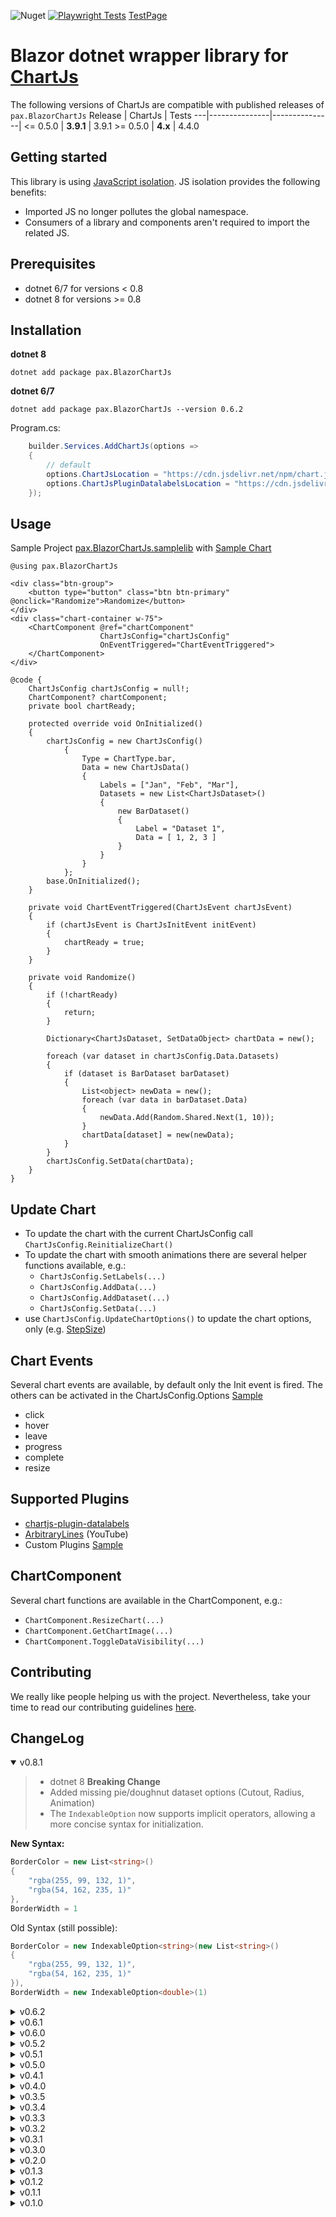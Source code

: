 ![Nuget](https://img.shields.io/nuget/v/pax.BlazorChartJs)
[![Playwright Tests](https://github.com/ipax77/pax.BlazorChartJs/actions/workflows/pwtests.yml/badge.svg)](https://github.com/ipax77/pax.BlazorChartJs/actions/workflows/pwtests.yml) [TestPage](https://ipax77.github.io/pax.BlazorChartJs/)

# Blazor dotnet wrapper library for [ChartJs](https://github.com/chartjs/Chart.js)
 
 The following versions of ChartJs are compatible with published releases of `pax.BlazorChartJs`
 Release | ChartJs | Tests
 ---|---------------|---------------|
 <= 0.5.0 | **3.9.1** | 3.9.1
 &gt;= 0.5.0 | **4.x**   | 4.4.0
 
 
## Getting started
This library is using [JavaScript isolation](https://learn.microsoft.com/en-us/aspnet/core/blazor/javascript-interoperability/?view=aspnetcore-6.0#javascript-isolation-in-javascript-modules-1). JS isolation provides the following benefits:
* Imported JS no longer pollutes the global namespace.
* Consumers of a library and components aren't required to import the related JS.
## Prerequisites
* dotnet 6/7 for versions < 0.8
* dotnet 8 for versions >= 0.8
## Installation

**dotnet 8**
```
dotnet add package pax.BlazorChartJs
```

**dotnet 6/7**
```
dotnet add package pax.BlazorChartJs --version 0.6.2
```

Program.cs:
``` cs
    builder.Services.AddChartJs(options =>
    {
        // default
        options.ChartJsLocation = "https://cdn.jsdelivr.net/npm/chart.js";
        options.ChartJsPluginDatalabelsLocation = "https://cdn.jsdelivr.net/npm/chartjs-plugin-datalabels@2";
    });
```

## Usage

Sample Project [pax.BlazorChartJs.samplelib](https://github.com/ipax77/pax.BlazorChartJs/tree/master/src/pax.BlazorChartJs.samplelib) with
[Sample Chart](https://ipax77.github.io/pax.BlazorChartJs/minchart)
```razor
@using pax.BlazorChartJs

<div class="btn-group">
    <button type="button" class="btn btn-primary" @onclick="Randomize">Randomize</button>
</div>
<div class="chart-container w-75">
    <ChartComponent @ref="chartComponent"
                    ChartJsConfig="chartJsConfig"
                    OnEventTriggered="ChartEventTriggered">
    </ChartComponent>
</div>

@code {
    ChartJsConfig chartJsConfig = null!;
    ChartComponent? chartComponent;
    private bool chartReady;

    protected override void OnInitialized()
    {
        chartJsConfig = new ChartJsConfig()
            {
                Type = ChartType.bar,
                Data = new ChartJsData()
                {
                    Labels = ["Jan", "Feb", "Mar"],
                    Datasets = new List<ChartJsDataset>()
                    {
                        new BarDataset()
                        {
                            Label = "Dataset 1",
                            Data = [ 1, 2, 3 ]
                        }
                    }
                }
            };
        base.OnInitialized();
    }

    private void ChartEventTriggered(ChartJsEvent chartJsEvent)
    {
        if (chartJsEvent is ChartJsInitEvent initEvent)
        {
            chartReady = true;
        }
    }

    private void Randomize()
    {
        if (!chartReady)
        {
            return;
        }

        Dictionary<ChartJsDataset, SetDataObject> chartData = new();

        foreach (var dataset in chartJsConfig.Data.Datasets)
        {
            if (dataset is BarDataset barDataset)
            {
                List<object> newData = new();
                foreach (var data in barDataset.Data)
                {
                    newData.Add(Random.Shared.Next(1, 10));
                }
                chartData[dataset] = new(newData);
            }
        }
        chartJsConfig.SetData(chartData);
    }
}
```

## Update Chart
* To update the chart with the current ChartJsConfig call ```ChartJsConfig.ReinitializeChart()```
* To update the chart with smooth animations there are several helper functions available, e.g.:
    - ```ChartJsConfig.SetLabels(...)```
    - ```ChartJsConfig.AddData(...)```
    - ```ChartJsConfig.AddDataset(...)```
    - ```ChartJsConfig.SetData(...)```
* use ```ChartJsConfig.UpdateChartOptions()``` to update the chart options, only (e.g. [StepSize](https://github.com/ipax77/pax.BlazorChartJs/blob/master/src/pax.BlazorChartJs.samplelib/StackedChartComp.razor#L106))

## Chart Events
Several chart events are available, by default only the Init event is fired. The others can be activated in the ChartJsConfig.Options [Sample](https://github.com/ipax77/pax.BlazorChartJs/blob/master/src/pax.BlazorChartJs.samplelib/EventsComp.razor)
*  click
*  hover
*  leave
*  progress
*  complete
*  resize

## Supported Plugins
* [chartjs-plugin-datalabels](https://github.com/chartjs/chartjs-plugin-datalabels)
* [ArbitraryLines](https://www.youtube.com/watch?v=7ZZ_XfaJQbM&t=379s) (YouTube)
* Custom Plugins [Sample](https://github.com/ipax77/pax.BlazorChartJs/blob/master/src/pax.BlazorChartJs.samplelib/CustomPluginComp.razor)

## ChartComponent
Several chart functions are available in the ChartComponent, e.g.:
* ```ChartComponent.ResizeChart(...)```
* ```ChartComponent.GetChartImage(...)```
* ```ChartComponent.ToggleDataVisibility(...)```

## Contributing

We really like people helping us with the project. Nevertheless, take your time to read our contributing guidelines [here](https://github.com/ipax77/pax.BlazorChartJs/blob/master/CONTRIBUTING.md).

## ChangeLog

<details open="open"><summary>v0.8.1</summary>

>- dotnet 8 **Breaking Change**
>- Added missing pie/doughnut dataset options (Cutout, Radius, Animation)
>- The `IndexableOption` now supports implicit operators, allowing a more concise syntax for initialization.

**New Syntax:**
```csharp
BorderColor = new List<string>()
{
    "rgba(255, 99, 132, 1)",
    "rgba(54, 162, 235, 1)"
},
BorderWidth = 1
```

Old Syntax (still possible):
```csharp
BorderColor = new IndexableOption<string>(new List<string>()
{
    "rgba(255, 99, 132, 1)",
    "rgba(54, 162, 235, 1)"
}),
BorderWidth = new IndexableOption<double>(1)
```

</details>

<details><summary>v0.6.2</summary>

>- Microsoft.AspNetCore.Components.Web upgrade to v6.0.25
>- Added missing pie/doughnut dataset options (Cutout, Radius, Animation)
>- The `IndexableOption` now supports implicit operators, allowing a more concise syntax for initialization.

**New Syntax:**
```csharp
BorderColor = new List<string>()
{
    "rgba(255, 99, 132, 1)",
    "rgba(54, 162, 235, 1)"
},
BorderWidth = 1
```

Old Syntax (still possible):
```csharp
BorderColor = new IndexableOption<string>(new List<string>()
{
    "rgba(255, 99, 132, 1)",
    "rgba(54, 162, 235, 1)"
}),
BorderWidth = new IndexableOption<double>(1)
```

</details>

<details><summary>v0.6.1</summary>

>- ChartJsLabelClickEvent and ChartJsLabelHoverEvent with 'nearest' DatasetLabel and DatasetIndex
>- Microsoft.AspNetCore.Components.Web upgrade to v6.0.21

</details>

<details><summary>v0.6.0</summary>

>- Fix typo for AngleLines in LinearRadialAxis **Breaking Change**

</details>

<details><summary>v0.5.2</summary>

>- Datalabels per dataset contributed by pjvinson
>- ChartJs v4.4.0 tests

</details>

<details><summary>v0.5.1</summary>

>- Marked ChartJsGrid border options as obsolete for v4.x - use ChartJsAxisBorder instead.
>- TimeSeriesAxis Min, Max, SuggestedMin and SuggestedMax are of type ```StringOrDoubleValue```, now.
>- Microsoft.AspNetCore.Components.Web upgrade to v6.0.16
>- ChartJs v4.3.0 tests
>- ChartJs v4.3.1 tests
>- ChartJs v4.3.3 tests

</details>

<details><summary>v0.5.0</summary>

>- **Breaking Changes**
>- Update to [ChartJs v4.x](https://www.chartjs.org/docs/latest/migration/v4-migration.html)
>- Removed ChartJs javascript files - defaults to cdn links, now. Use ``` options.ChartJsLocation = "mychart.js"``` to use a custom/local ChartJs version.
>- Removed chartjs-plugin-labels (you can still register it as [custom plugin](https://github.com/ipax77/pax.BlazorChartJs/blob/master/src/pax.BlazorChartJs.samplelib/CustomPluginComp.razor))
>- Microsoft.AspNetCore.Components.Web upgrade to v6.0.13
>- Added ScaleAxis X1 and Y1 (override ChartJsOptionsScales for other names)
>- ```ChartJsConfig.UpdateChartOptions()``` (will replace ```ChartComponent.UpdateChartOptions```)
>- ```ChartJsConfig.ReinitializeChart()``` (will replace ```ChartComponent.DrawChart```)

</details>

<details><summary>v0.4.1</summary>

>- Catch ObjectDisposedException and JSException when disposing the ChartComponent while initializing
>- Microsoft.AspNetCore.Components.Web upgrade to v6.0.12

</details>

<details><summary>v0.4.0</summary>

>- Title.Text is now IndexableOptions<string> - **Breaking Change!**
>- chartComponent?.DrawChart() triggeres an InitEvent after the chart is complete
>- ChartJsInitEvent does have the ChartJsConfigGuid set correctly, now
>- RemoveDataset(s) can now handle self referencing and missing

</details>

<details><summary>v0.3.5</summary>

>- TimeCartesianAxisTicks fix
>- Interactions fix
>- Playwright tests
>- ghpages
>- ChartComponent DisposeAsync

</details>

<details><summary>v0.3.4</summary>

>- Fix #7 - Axis Ticks JsonConverter
>- Added ChartJsInitEvent which is triggered when the chart finished initializing the first time
>- [StackedChart](https://github.com/ipax77/pax.BlazorChartJs/blob/master/src/pax.BlazorChartJs.samplelib/StackedChartComp.razor) Sample

</details>

<details><summary>v0.3.3</summary>

>- Fix #6
>- chartComponent.UpdateChartDatasets removed - use chartConfig.SetDatasets() instead
>- Added Hidden option for Datasets

</details>

<details><summary>v0.3.2</summary>

>- Chart update refactoring - Breaking Changes!
>- Chart events refactoring - Breaking Changes!
>- Typescript
>- NuGet udpates

</details>

<details><summary>v0.3.1</summary>

>- Time Scale Chart
>- Optional javascript location options
>- ChartJs API calls
>- bugfixes
>- refactoring

</details>

<details><summary>v0.3.0</summary>

>- IndexableOption - Breaking Change!

</details>

<details><summary>v0.2.0</summary>

>- Events
>- Custom Plugin Sample
>- ChartJs API calls

</details>

<details><summary>v0.1.3</summary>

>- Nuget Package

</details>

<details><summary>v0.1.2</summary>

>- RadarChart

</details>


<details><summary>v0.1.1</summary>

>- Readme

</details>

<details><summary>v0.1.0</summary>

>- Init

</details>
